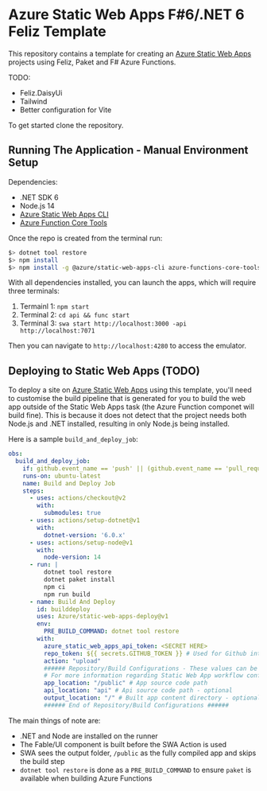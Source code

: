 # Azure Static Web Apps F#6/.NET 6 Feliz Template

This repository contains a template for creating an [Azure Static Web Apps](https://docs.microsoft.com/azure/static-web-apps/?WT.mc_id=dotnet-33392-aapowell) projects using Feliz, Paket and F# Azure Functions.

TODO:
- Feliz.DaisyUi
- Tailwind
- Better configuration for Vite

To get started clone the repository.

## Running The Application - Manual Environment Setup

Dependencies:

* .NET SDK 6
* Node.js 14
* [Azure Static Web Apps CLI](https://github.com/azure/static-web-apps-cli)
* [Azure Function Core Tools](https://github.com/Azure/azure-functions-core-tools)

Once the repo is created from the terminal run:

```bash
$> dotnet tool restore
$> npm install
$> npm install -g @azure/static-web-apps-cli azure-functions-core-tools@4
```

With all dependencies installed, you can launch the apps, which will require three terminals:

1. Termainl 1: `npm start`
1. Terminal 2: `cd api && func start`
1. Terminal 3: `swa start http://localhost:3000 -api http://localhost:7071`

Then you can navigate to `http://localhost:4280` to access the emulator.

## Deploying to Static Web Apps (TODO)

To deploy a site on [Azure Static Web Apps](https://docs.microsoft.com/azure/static-web-apps/?WT.mc_id=dotnet-33392-aapowell) using this template, you'll need to customise the build pipeline that is generated for you to build the web app outside of the Static Web Apps task (the Azure Function componet will build fine). This is because it does not detect that the project needs both Node.js and .NET installed, resulting in only Node.js being installed.

Here is a sample `build_and_deploy_job`:

```yml
obs:
  build_and_deploy_job:
    if: github.event_name == 'push' || (github.event_name == 'pull_request' && github.event.action != 'closed')
    runs-on: ubuntu-latest
    name: Build and Deploy Job
    steps:
      - uses: actions/checkout@v2
        with:
          submodules: true
      - uses: actions/setup-dotnet@v1
        with:
          dotnet-version: '6.0.x'
      - uses: actions/setup-node@v1
        with:
          node-version: 14
      - run: |
          dotnet tool restore
          dotnet paket install
          npm ci
          npm run build
      - name: Build And Deploy
        id: builddeploy
        uses: Azure/static-web-apps-deploy@v1
        env:
          PRE_BUILD_COMMAND: dotnet tool restore
        with:
          azure_static_web_apps_api_token: <SECRET HERE>
          repo_token: ${{ secrets.GITHUB_TOKEN }} # Used for Github integrations (i.e. PR comments)
          action: "upload"
          ###### Repository/Build Configurations - These values can be configured to match your app requirements. ######
          # For more information regarding Static Web App workflow configurations, please visit: https://aka.ms/swaworkflowconfig
          app_location: "/public" # App source code path
          api_location: "api" # Api source code path - optional
          output_location: "/" # Built app content directory - optional
          ###### End of Repository/Build Configurations ######
```

The main things of note are:

* .NET and Node are installed on the runner
* The Fable/UI component is built before the SWA Action is used
* SWA sees the output folder, `/public` as the fully compiled app and skips the build step
* `dotnet tool restore` is done as a `PRE_BUILD_COMMAND` to ensure `paket` is available when building Azure Functions
